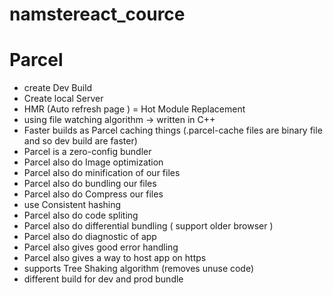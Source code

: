 # namstereact_cource

# Parcel
- create Dev Build
- Create local Server 
- HMR (Auto refresh page ) = Hot Module Replacement
- using file watching algorithm -> written in C++
- Faster builds as Parcel caching things (.parcel-cache files are binary file and so dev build are faster)
- Parcel is a zero-config bundler
- Parcel also do Image optimization
- Parcel also do minification of our files
- Parcel also do bundling our files
- Parcel also do Compress our files
- use Consistent hashing
- Parcel also do code spliting
- Parcel also do differential bundling ( support older browser )
- Parcel also do diagnostic of app
- Parcel also gives good error handling 
- Parcel also gives a way to host app on https
- supports Tree Shaking algorithm  (removes unuse code)
- different build for dev and prod bundle

